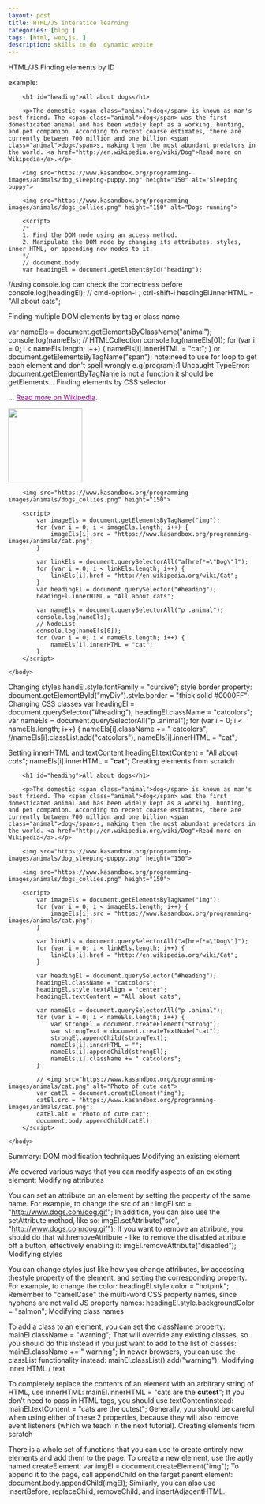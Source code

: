 ```yaml
---
layout: post
title: HTML/JS interatice learning
categories: [blog ]
tags: [html, web,js, ]
description: skills to do  dynamic webite
---
```


HTML/JS
Finding elements by ID

example:
<!DOCTYPE html>
<html>
    <head>
        <meta charset="utf-8">
        <title>Finding elements by ID</title>
    </head>
    <body>

        <h1 id="heading">All about dogs</h1>
        
        <p>The domestic <span class="animal">dog</span> is known as man's best friend. The <span class="animal">dog</span> was the first domesticated animal and has been widely kept as a working, hunting, and pet companion. According to recent coarse estimates, there are currently between 700 million and one billion <span class="animal">dog</span>s, making them the most abundant predators in the world. <a href="http://en.wikipedia.org/wiki/Dog">Read more on Wikipedia</a>.</p>
        
        <img src="https://www.kasandbox.org/programming-images/animals/dog_sleeping-puppy.png" height="150" alt="Sleeping puppy">
        
        <img src="https://www.kasandbox.org/programming-images/animals/dogs_collies.png" height="150" alt="Dogs running">
        
        <script>
        /* 
        1. Find the DOM node using an access method.
        2. Manipulate the DOM node by changing its attributes, styles, inner HTML, or appending new nodes to it.
        */
        // document.body
        var headingEl = document.getElementById("heading");
//using console.log can check the correctness before
        console.log(headingEl);
        // cmd-option-i , ctrl-shift-i 
        headingEl.innerHTML = "All about cats";
        </script>
    </body>
</html>

Finding multiple DOM elements by tag or class name

 var nameEls = document.getElementsByClassName("animal");
            console.log(nameEls);
            // HTMLCollection
            console.log(nameEls[0]);
            for (var i = 0; i < nameEls.length; i++) {
                nameEls[i].innerHTML = "cat";
            }
or document.getElementsByTagName("span");
note:need to use for loop to get each element and don't spell wrongly
e.g(program):1 Uncaught TypeError: document.getElementByTagName is not a function
it should be getElements...
Finding elements by CSS selector

 <head>
        <meta charset="utf-8">
        <title>Finding elements by CSS selector</title>
        <style>
            p .animal {
                color: red;
            }
            
        </style>
    </head>
<body>
 <h1 id="heading">All about dogs</h1>
...
 <script>
            var headingEl = document.querySelector("#heading");
            headingEl.innerHTML = "All about cats";
            
            var nameEls = document.querySelectorAll("p .animal");
            console.log(nameEls);
            // NodeList
            console.log(nameEls[0]);
            for (var i = 0; i < nameEls.length; i++) {
                nameEls[i].innerHTML = "cat";
            }
        </script>
        
    </body>
note: there is a space between p and animal

The methods getElementsByClassName and getElementsByTagNamereturn an HTMLCollection object that acts like an array. That collection is "live", which means the collection is updated if additional elements with tag name or class name are added to the document.
var teamMembers = document.getElementsByClassName("team-member");
for (var i = 0; i < teamMembers.length; i++) {
   console.log(teamMembers[i].innerHTML);
}
The method querySelectorAll() returns a NodeList, which also acts like an array. That list is "static", which means that the list won't update even if new matching elements are added to the page. Most likely, you won't run into the difference between the two return data types when you're using these methods, but it's good to keep in mind.
Traversing the DOM

Another way to access elements is to "traverse" the DOM tree. Each element has properties that point to elements related to it:
firstElementChild
lastElementChild
nextElementChild/nextElementSibling
previousElementChild/previousElementSibling
childNodes
childElementCount
childNode is an element inside of another element. The first child is the first element inside of an element. An example of a childNode would be the strong tag in:
<p><strong>Text text text.</strong></p>
For example:
var salsMotto = document.getElementById("salsMotto");
for (var i = 0; i < salsMotto.childNodes.length; i++) {
   console.log(salsMotto.childNodes[i]);
}
These properties are not available on Text nodes, only on Element nodes. To make sure you can traverse an element, you can check itsnodeType/nodeValue properties. You likely will not need or want to use DOM traversal, but it is another option available to you.

Changing attributes
 <style>
            p .animal {
                color: red;
            }
            
            a[href*="Dog"] {
                color: purple;
            }
        </style>
<body>
...
<a href="http://en.wikipedia.org/wiki/Dog">Read more on Wikipedia</a>.</p>
<img src="https://www.kasandbox.org/programming-images/animals/dog_sleeping-puppy.png" height="150">
        
        <img src="https://www.kasandbox.org/programming-images/animals/dogs_collies.png" height="150">
        
        <script>
            var imageEls = document.getElementsByTagName("img");
            for (var i = 0; i < imageEls.length; i++) {
                imageEls[i].src = "https://www.kasandbox.org/programming-images/animals/cat.png";
            }
            
            var linkEls = document.querySelectorAll("a[href*=\"Dog\"]");
            for (var i = 0; i < linkEls.length; i++) {
                linkEls[i].href = "http://en.wikipedia.org/wiki/Cat";
            }
            var headingEl = document.querySelector("#heading");
            headingEl.innerHTML = "All about cats";
            
            var nameEls = document.querySelectorAll("p .animal");
            console.log(nameEls);
            // NodeList
            console.log(nameEls[0]);
            for (var i = 0; i < nameEls.length; i++) {
                nameEls[i].innerHTML = "cat";
            }
        </script>
        
    </body>
</html>
Changing styles
<style> 
#heading {
            }
        </style>
<script>
 var headingEl = document.querySelector("#heading");
            headingEl.style.color = "orange";
            headingEl.style.backgroundColor = "black";
            headingEl.style.textAlign = "center";
            headingEl.innerHTML = "All about cats";
            
            var nameEls = document.querySelectorAll("p .animal");
            for (var i = 0; i < nameEls.length; i++) {
                nameEls[i].innerHTML = "cat";
            }
 </script>
handEl.style.fontFamily = "cursive";
style border property:
document.getElementById("myDiv").style.border = "thick solid #0000FF";
Changing CSS classes
var headingEl = document.querySelector("#heading");
            headingEl.className = "catcolors";
var nameEls = document.querySelectorAll("p .animal");
            for (var i = 0; i < nameEls.length; i++) {
                nameEls[i].className += " catcolors";
                //nameEls[i].classList.add("catcolors");
                nameEls[i].innerHTML = "cat";

<script>
        var answers = document.querySelectorAll('#answers li');
        var rightAnswer = answers[0];
        var wrongAnswer1 = answers[1];
        var wrongAnswer2 = answers[2];
        
        rightAnswer.className = "right-answer";
        wrongAnswer1.className = "wrong-answer";
        wrongAnswer2.className = "wrong-answer";
</script>

Setting innerHTML and textContent
 headingEl.textContent = "All about <em>cats</em>";
nameEls[i].innerHTML = "<strong>cat</strong>";
Creating elements from scratch
<!DOCTYPE html>
<html>
    <head>
        <meta charset="utf-8">
        <title>Creating elements from scratch</title>
        <style>
            .catcolors {
                color: orange;
                background-color: black;
            }
        </style>
    </head>
    <body>

        <h1 id="heading">All about dogs</h1>
        
        <p>The domestic <span class="animal">dog</span> is known as man's best friend. The <span class="animal">dog</span> was the first domesticated animal and has been widely kept as a working, hunting, and pet companion. According to recent coarse estimates, there are currently between 700 million and one billion <span class="animal">dog</span>s, making them the most abundant predators in the world. <a href="http://en.wikipedia.org/wiki/Dog">Read more on Wikipedia</a>.</p>
        
        <img src="https://www.kasandbox.org/programming-images/animals/dog_sleeping-puppy.png" height="150">
        
        <img src="https://www.kasandbox.org/programming-images/animals/dogs_collies.png" height="150">
        
        <script>
            var imageEls = document.getElementsByTagName("img");
            for (var i = 0; i < imageEls.length; i++) {
                imageEls[i].src = "https://www.kasandbox.org/programming-images/animals/cat.png";
            }
            
            var linkEls = document.querySelectorAll("a[href*=\"Dog\"]");
            for (var i = 0; i < linkEls.length; i++) {
                linkEls[i].href = "http://en.wikipedia.org/wiki/Cat";
            }
            
            var headingEl = document.querySelector("#heading");
            headingEl.className = "catcolors";
            headingEl.style.textAlign = "center";
            headingEl.textContent = "All about cats";
            
            var nameEls = document.querySelectorAll("p .animal");
            for (var i = 0; i < nameEls.length; i++) {
                var strongEl = document.createElement("strong");
                var strongText = document.createTextNode("cat");
                strongEl.appendChild(strongText);
                nameEls[i].innerHTML = "";
                nameEls[i].appendChild(strongEl);
                nameEls[i].className += " catcolors";
            }
            
            // <img src="https://www.kasandbox.org/programming-images/animals/cat.png" alt="Photo of cute cat">
            var catEl = document.createElement("img");
            catEl.src = "https://www.kasandbox.org/programming-images/animals/cat.png";
            catEl.alt = "Photo of cute cat";
            document.body.appendChild(catEl);
        </script>
        
    </body>
</html>



Summary: DOM modification techniques
Modifying an existing element

We covered various ways that you can modify aspects of an existing element:
Modifying attributes

You can set an attribute on an element by setting the property of the same name. For example, to change the src of an <img>:
imgEl.src = "http://www.dogs.com/dog.gif";
In addition, you can also use the setAttribute method, like so:
imgEl.setAttribute("src", "http://www.dogs.com/dog.gif");
If you want to remove an attribute, you should do that withremoveAttribute - like to remove the disabled attribute off a button, effectively enabling it:
imgEl.removeAttribute("disabled");
Modifying styles

You can change styles just like how you change attributes, by accessing thestyle property of the element, and setting the corresponding property. For example, to change the color:
headingEl.style.color = "hotpink";
Remember to "camelCase" the multi-word CSS property names, since hyphens are not valid JS property names:
headingEl.style.backgroundColor = "salmon";
Modifying class names

To add a class to an element, you can set the className property:
mainEl.className = "warning";
That will override any existing classes, so you should do this instead if you just want to add to the list of classes:
mainEl.className += " warning";
In newer browsers, you can use the classList functionality instead:
mainEl.classList().add("warning");
Modifying inner HTML / text

To completely replace the contents of an element with an arbitrary string of HTML, use innerHTML:
mainEl.innerHTML = "cats are the <strong>cutest</strong>";
If you don't need to pass in HTML tags, you should use textContentinstead:
mainEl.textContent = "cats are the cutest";
Generally, you should be careful when using either of these 2 properties, because they will also remove event listeners (which we teach in the next tutorial).
Creating elements from scratch

There is a whole set of functions that you can use to create entirely new elements and add them to the page.
To create a new element, use the aptly named createElement:
var imgEl = document.createElement("img");
To append it to the page, call appendChild on the target parent element:
document.body.appendChild(imgEl);
Similarly, you can also use insertBefore, replaceChild, removeChild, and insertAdjacentHTML.
